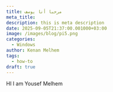 ```yaml
---
title: مرحبا أنا يوسف
meta_title: 
description: this is meta description
date: 2025-09-05T21:37:00.001000+03:00
image: /images/blog/pi5.png
categories:
  - Windows
author: Kenan Melhem
tags:
  - how-to
draft: true
---
```

HI I am Yousef Melhem
